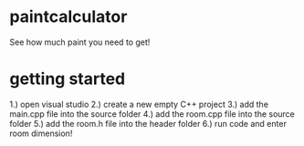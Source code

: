 # paintcalculator
See how much paint you need to get!

# getting started
1.) open visual studio
2.) create a new empty C++ project
3.) add the main.cpp file into the source folder
4.) add the room.cpp file into the source folder
5.) add the room.h file into the header folder 
6.) run code and enter room dimension!
